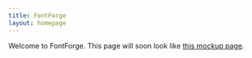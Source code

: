 ```yaml
---
title: FontForge
layout: homepage
---
```


Welcome to FontForge. This page will soon look like [this mockup page](http://fontforge.github.com/meta/home.html).